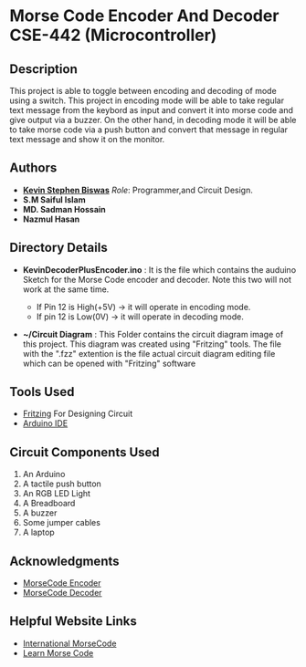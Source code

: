 # Morse Code Encoder And Decoder CSE-442 (Microcontroller)

## Description

This project is able to toggle between encoding and decoding of mode using a switch. This project in encoding mode will be able to take regular text message from the keybord as input and convert it into morse code and give output via a buzzer. On the other hand, in decoding mode it will be able to take morse code via a push button and convert that message in regular text message and show it on the monitor.

## Authors

* [**Kevin Stephen Biswas**](https://github.com/BluerGost/) *Role*: Programmer,and Circuit Design.<br>
* **S.M Saiful Islam** 
* **MD. Sadman Hossain** 
* **Nazmul Hasan** 

## Directory Details

* **KevinDecoderPlusEncoder.ino** : It is the file which contains the auduino Sketch for the Morse Code encoder and decoder. Note this two will not work at the same time.

  * If Pin 12 is High(+5V) -> it will operate in encoding mode.
  * If pin 12 is Low(0V) -> it will operate in decoding mode.

* **~/Circuit Diagram** : This Folder contains the circuit diagram image of this project. This diagram was created using "Fritzing" tools. The file with the ".fzz" extention is the file actual circuit diagram editing file which can be opened with "Fritzing" software

## Tools Used

* [Fritzing](http://fritzing.org/) For Designing Circuit
* [Arduino IDE](https://www.arduino.cc/en/main/software)

## Circuit Components Used

  1. An Arduino
  2. A tactile push button
  3. An RGB LED Light
  4. A Breadboard
  5. A buzzer
  6. Some jumper cables
  7. A laptop

## Acknowledgments

* [MorseCode Encoder](https://github.com/ahashans/MorseCodeEncoder)
* [MorseCode Decoder](http://www.instructables.com/id/Morse-Code-Decoder/)

## Helpful Website Links

* [International MorseCode](https://morsecode.scphillips.com/morse2.html)
* [Learn Morse Code](http://www.learnmorsecode.com/)


